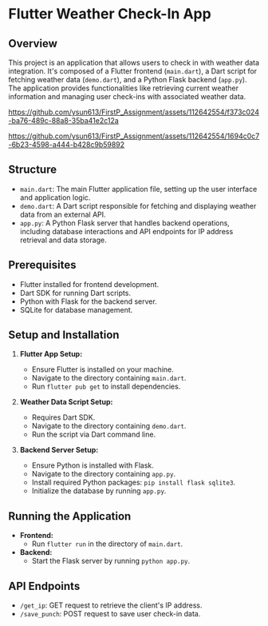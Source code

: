 # Flutter Weather Check-In App

## Overview
This project is an application that allows users to check in with weather data integration. It's composed of a Flutter frontend (`main.dart`), a Dart script for fetching weather data (`demo.dart`), and a Python Flask backend (`app.py`). The application provides functionalities like retrieving current weather information and managing user check-ins with associated weather data.


https://github.com/ysun613/FirstP_Assignment/assets/112642554/f373c024-ba76-489c-88a8-35ba41e2c12a


https://github.com/ysun613/FirstP_Assignment/assets/112642554/1694c0c7-6b23-4598-a444-b428c9b59892



## Structure
- `main.dart`: The main Flutter application file, setting up the user interface and application logic.
- `demo.dart`: A Dart script responsible for fetching and displaying weather data from an external API.
- `app.py`: A Python Flask server that handles backend operations, including database interactions and API endpoints for IP address retrieval and data storage.

## Prerequisites
- Flutter installed for frontend development.
- Dart SDK for running Dart scripts.
- Python with Flask for the backend server.
- SQLite for database management.

## Setup and Installation
1. **Flutter App Setup:**
   - Ensure Flutter is installed on your machine.
   - Navigate to the directory containing `main.dart`.
   - Run `flutter pub get` to install dependencies.

2. **Weather Data Script Setup:**
   - Requires Dart SDK.
   - Navigate to the directory containing `demo.dart`.
   - Run the script via Dart command line.

3. **Backend Server Setup:**
   - Ensure Python is installed with Flask.
   - Navigate to the directory containing `app.py`.
   - Install required Python packages: `pip install flask sqlite3`.
   - Initialize the database by running `app.py`.

## Running the Application
- **Frontend:**
  - Run `flutter run` in the directory of `main.dart`.
- **Backend:**
  - Start the Flask server by running `python app.py`.

## API Endpoints
- `/get_ip`: GET request to retrieve the client's IP address.
- `/save_punch`: POST request to save user check-in data.




